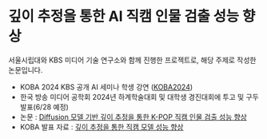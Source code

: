 # 깊이 추정을 통한 AI 직캠 인물 검출 성능 향상
서울시립대와 KBS 미디어 기술 연구소와 함께 진행한 프로젝트로, 해당 주제로 작성한 논문입니다.
+ KOBA 2024 KBS 공개 AI 세미나 학생 강연 ([KOBA2024](https://kobashow.com/kor/index.asp#))
+ 한국 방송 미디어 공학회 2024년 하계학술대회 및 대학생 경진대회에 투고 및 구두 발표(6/28 예정)
+ 논문 : [Diffusion 모델 기반 깊이 추정을 통한 K-POP 직캠 인물 검출 성능 향상](https://github.com/Junoflows/AI_Fancam/blob/main/Diffusion%20%EB%AA%A8%EB%8D%B8%20%EA%B8%B0%EB%B0%98%20%EA%B9%8A%EC%9D%B4%20%EC%B6%94%EC%A0%95%EC%9D%84%20%ED%86%B5%ED%95%9C%20K-POP%20%EC%A7%81%EC%BA%A0%20%EC%9D%B8%EB%AC%BC%20%EA%B2%80%EC%B6%9C%20%EC%84%B1%EB%8A%A5%20%ED%96%A5%EC%83%81.pdf)
+ KOBA 발표 자료 : [깊이 추정을 통한 직캠 모델 성능 향상](https://github.com/Junoflows/AI_Fancam/blob/main/%EA%B9%8A%EC%9D%B4%20%EC%B6%94%EC%A0%95%EC%9D%84%20%ED%86%B5%ED%95%9C%20%EC%A7%81%EC%BA%A0%20%EB%AA%A8%EB%8D%B8%20%EC%84%B1%EB%8A%A5%20%ED%96%A5%EC%83%81.pdf)
